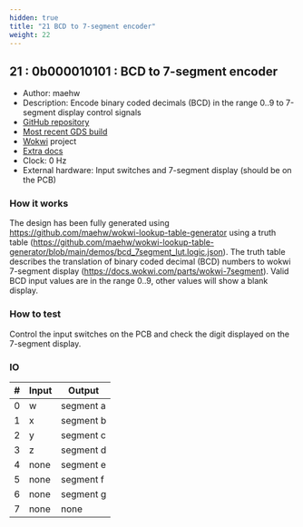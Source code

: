 ```yaml
---
hidden: true
title: "21 BCD to 7-segment encoder"
weight: 22
---
```


## 21 : 0b000010101 : BCD to 7-segment encoder

* Author: maehw
* Description: Encode binary coded decimals (BCD) in the range 0..9 to 7-segment display control signals
* [GitHub repository](https://github.com/maehw/tt02-bcd-7segment-encoder)
* [Most recent GDS build](https://github.com/maehw/tt02-bcd-7segment-encoder/actions/runs/3594932611)
* [Wokwi](https://wokwi.com/projects/347688030570545747) project
* [Extra docs](https://github.com/maehw/wokwi-lookup-table-generator/blob/main/README.md)
* Clock: 0 Hz
* External hardware: Input switches and 7-segment display (should be on the PCB)



### How it works

The design has been fully generated using https://github.com/maehw/wokwi-lookup-table-generator using a truth table (https://github.com/maehw/wokwi-lookup-table-generator/blob/main/demos/bcd_7segment_lut.logic.json). The truth table describes the translation of binary coded decimal (BCD) numbers to wokwi 7-segment display (https://docs.wokwi.com/parts/wokwi-7segment). Valid BCD input values are in the range 0..9, other values will show a blank display.

### How to test

Control the input switches on the PCB and check the digit displayed on the 7-segment display.

### IO

| # | Input        | Output       |
|---|--------------|--------------|
| 0 | w  | segment a |
| 1 | x  | segment b |
| 2 | y  | segment c |
| 3 | z  | segment d |
| 4 | none  | segment e |
| 5 | none  | segment f |
| 6 | none  | segment g |
| 7 | none  | none |
